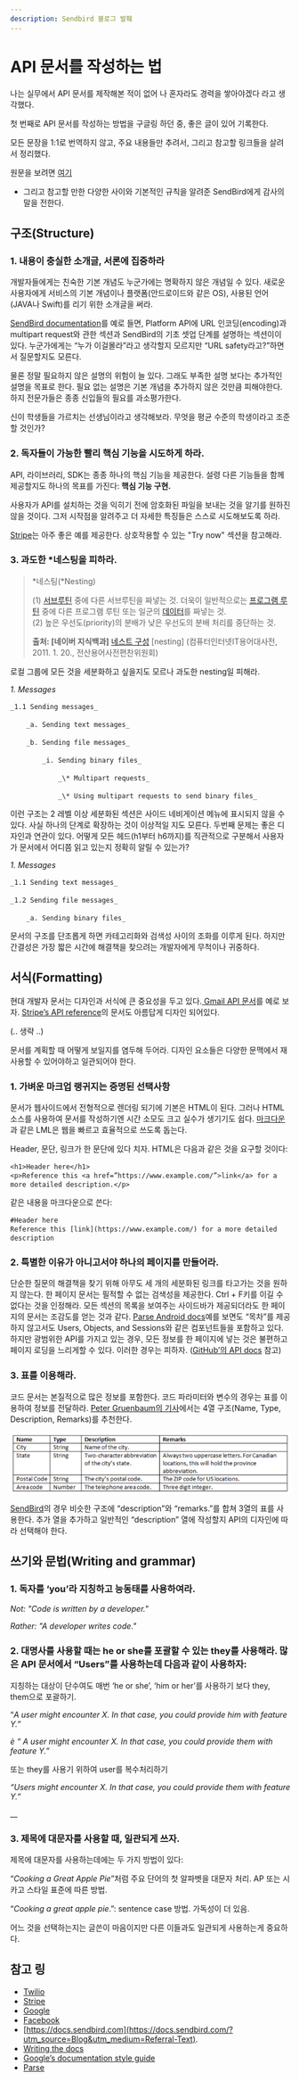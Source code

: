 ```yaml
---
description: Sendbird 블로그 발췌
---
```


# API 문서를 작성하는 법



나는 실무에서 API 문서를 제작해본 적이 없어 나 혼자라도 경력을 쌓아야겠다 라고 생각했다.

첫 번째로 API 문서를 작성하는 방법을 구글링 하던 중, 좋은 글이 있어 기록한다.

모든 문장을 1:1로 번역하지 않고, 주요 내용들만 추려서, 그리고 참고할 링크들을 살려서 정리했다.

원문을 보려면 [여기](https://blog.sendbird.com/a-guide-to-writing-api-documentation)

+ 그리고 참고할 만한 다양한 사이와 기본적인 규칙을 알려준 SendBird에게 감사의 말을 전한다.



## 구조\(Structure\)

### 1.     내용이 충실한 소개글, 서론에 집중하라

개발자들에게는 친숙한 기본 개념도 누군가에는 명확하지 않은 개념일 수 있다. 새로운 사용자에게 서비스의 기본 개념이나 플랫폼\(안드로이드와 같은 OS\), 사용된 언어\(JAVA나 Swift\)를 리기 위한 소개글을 써라.

 [SendBird documentation](https://docs.sendbird.com/platform?utm_source=Blog&utm_medium=Referral-Text)를 예로 들면,  Platform API에 URL 인코딩\(encoding\)과 multipart request와 관한 섹션과 SendBird의 기초 셋업 단계를 설명하는 섹션이이 있다. 누군가에게는 “누가 이걸몰라”라고 생각할지 모르지만 “URL safety라고?”하면서 질문할지도 모른다.

물론 정말 필요하지 않은 설명의 위험이 늘 있다.  그래도 부족한 설명 보다는 추가적인 설명을 목표로 한다. 필요 없는 설명은 기본 개념을 추가하지 않은 것만큼 피해야한다. 하지 전문가들은 종종 신입들의 필요를 과소평가한다. 

신이 학생들을 가르치는 선생님이라고 생각해보라. 무엇을 평균 수준의 학생이라고 조준할 것인가?



### 2.     독자들이 가능한 빨리 핵심 기능을 시도하게 하라.

API, 라이브러리, SDK는 종종 하나의 핵심 기능을 제공한다. 설령 다른 기능들을 함께 제공할지도 하나의 목표를 가진다: **핵심 기능 구현.** 

사용자가 API를 설치하는 것을 익히기 전에 암호화된 파일을 보내는 것을 알기를 원하진 않을 것이다. 그저 시작점을 알려주고 더 자세한 특징들은 스스로 시도해보도록 하라.

[Stripe](https://stripe.com/docs)는 아주 좋은 예를 제공한다. 상호작용할 수 있는 "Try now" 섹션을 참고해라.



### 3.     과도한 \*네스팅을 피하라.

> \*네스팅\(\*Nesting\) 
>
> \(1\) [서브루틴](https://terms.naver.com/entry.nhn?docId=852166&ref=y) 중에 다른 서브루틴을 짜넣는 것. 더욱이 일반적으로는 [프로그램 루틴](https://terms.naver.com/entry.nhn?docId=833918&ref=y) 중에 다른 프로그램 루틴 또는 일군의 [데이터](https://terms.naver.com/entry.nhn?docId=847441&ref=y)를 짜넣는 것.  
> \(2\) 높은 우선도\(priority\)의 분배가 낮은 우선도의 분배 처리를 중단하는 것.
>
> **출처: \[네이버 지식백과\]** [네스트 구성](https://terms.naver.com/entry.nhn?docId=830466) \[nesting\] \(컴퓨터인터넷IT용어대사전, 2011. 1. 20., 전산용어사전편찬위원회\)



로컬 그룹에 모든 것을 세분화하고 싶을지도 모르나 과도한 nesting일 피해라.

_1. Messages_

    _1.1 Sending messages_

        _a. Sending text messages_

        _b. Sending file messages_

            _i. Sending binary files_

                _\* Multipart requests_

                _\* Using multipart requests to send binary files_

이런 구조는 2 레벨 이상 세분화된 섹션은 사이드 네비게이션 메뉴에 표시되지 않을 수 있다. 사실 하나의 단계로 확장하는 것이 이상적일 지도 모른다. 두번째 문제는 좋은 디자인과 연관이 있다. 어떻게 모든 헤드\(h1부터 h6까지\)를 직관적으로 구분해서 사용자가 문서에서 어디쯤 읽고 있는지 정확히 알릴 수 있는가?

_1. Messages_

    _1.1 Sending text messages_

    _1.2 Sending file messages_

        _a. Sending binary files_

문서의 구조를 단조롭게 하면 카테고리화와 검색성 사이의 조화를 이루게 된다. 하지만 간결성은 가장 짧은 시간에 해결책을 찾으려는 개발자에게 무척이나 귀중하다.



## 서식\(Formatting\)

현대 개발자 문서는 디자인과 서식에 큰 중요성을 두고 있다.[ Gmail API 문서](https://developers.google.com/gmail/api/v1/reference/users/labels/update)를 예로 보자.  [Stripe’s API reference](https://stripe.com/docs/api#authentication)의 문서도 아름답게 디자인 되어있다.

\(.. 생략 ..\)

문서를 계획할 때 어떻게 보일지를 염두해 두어라. 디자인 요소들은 다양한 문맥에서 재사용할 수 있어야하고 일관되어야 한다.



### 1.     가벼운 마크업 랭귀지는 증명된 선택사항

문서가 웹사이드에서 전형적으로 렌더링 되기에 기본은 HTML이 된다. 그러나 HTML 소스를 사용하여 문서를 작성하기엔 시간 소모도 크고 실수가 생기기도 쉽다. [마크다운](https://daringfireball.net/projects/markdown/syntax)과 같은 LML은 웹을 빠르고 효율적으로 쓰도록 돕는다. 

Header, 문단, 링크가 한 문단에 있다 치자. HTML은 다음과 같은 것을 요구할 것이다: 

```text
<h1>Header here</h1>
<p>Reference this <a href=”https://www.example.com/”>link</a> for a more detailed description.</p>
```

  
같은 내용을 마크다운으로 쓴다:

```text
#Header here
Reference this [link](https://www.example.com/) for a more detailed description
```



### 2.     특별한 이유가 아니고서야 하나의 페이지를 만들어라.

단순한 질문의 해결책을 찾기 위해 아무도 세 개의 세분화된 링크를 타고가는 것을 원하지 않는다. 한 페이지 문서는 필적할 수 없는 검색성을 제공한다. Ctrl + F키를 이길 수 없다는 것을 인정해라. 모든 섹션의 목록을 보여주는 사이드바가 제공되더라도 한 페이지의 문서는 조감도를 얻는 것과 같다. [Parse Android docs](http://docs.parseplatform.org/android/guide/)예를 보면도 “목차”를 제공하지 않고서도 Users, Objects, and Sessions와 같은 컴포넌트들을 포함하고 있다. 하지만 광범위한 API를 가지고 있는 경우, 모든 정보를 한 페이지에 넣는 것은 불편하고 페이지 로딩을 느리게할 수 있다. 이러한 경우는 피하자. \([GitHub’의 API docs](https://developer.github.com/v3/) 참고\)



### 3.     표를 이용해라.

코드 문서는 본질적으로 많은 정보를 포함한다. 코드 파라미터와 변수의 경우는 표를 이용하여 정보를 전달하라. [Peter Gruenbaum의 기사](https://www.programmableweb.com/news/web-api-documentation-best-practices/2010/08/12)에서는 4열 구조\(Name,  Type, Description, Remarks\)를 추천한다.

![resource: Peter Gruenbarum&apos;s article](../.gitbook/assets/image%20%2824%29.png)

 [SendBird](https://docs.sendbird.com/platform?utm_source=Blog&utm_medium=Referral-Text&_ga=2.199464174.1799238679.1565728700-1150278189.1565728700#user_3_create_a_user)의 경우 비슷한 구조에 “description”와 “remarks.”를 합쳐 3열의 표를 사용한다. 추가 열을 추가하고 일반적인 “description” 열에 작성할지 API의 디자인에 따라 선택해야 한다.







## 쓰기와 문법\(Writing and grammar\)



### 1.     독자를 ‘you’라 지칭하고 능동태를 사용하여라.

_Not: "Code is written by a developer."_ 

_Rather: "A developer writes code."_



### 2.     대명사를 사용할 때는 he or she를 포괄할 수 있는 they를 사용해라. 많은 API 문서에서 “Users”를 사용하는데 다음과 같이 사용하자:

지칭하는 대상이 단수여도 매번 ‘he or she’,  ‘him or her’를 사용하기 보다 they, them으로 포괄하기.

“_A user might encounter X. In that case, you could provide him with feature Y.”_

_è “ A user might encounter X. In that case, you could provide them with feature Y.”_

또는 they를 사용기 위하여 user를 복수처리하기

 _“Users might encounter X. In that case, you could provide them with feature Y.”_

\_\_

### 3.     제목에 대문자를 사용할 때, 일관되게 쓰자.

제목에 대문자를 사용하는데에는 두 가지 방법이 있다:

“_Cooking a Great Apple Pie_”처럼 주요 단어의 첫 알파벳을 대문자 처리. AP 또는 시카고 스타일 표준에 따른 방법.

 “_Cooking a great apple pie_.”: sentence case 방법. 가독성이 더 있음.

어느 것을 선택하는지는 글쓴이 마음이지만 다른 이들과도 일관되게 사용하는게 중요하다.



## 참고 링

* [Twilio](https://www.twilio.com/docs/)
* [Stripe](https://stripe.com/docs) 
* [Google](https://developers.google.com/gmail/api/v1/reference/)
* [Facebook](https://developers.facebook.com/docs/graph-api) 
* [https://docs.sendbird.com](https://docs.sendbird.com/?utm_source=Blog&utm_medium=Referral-Text).
* [Writing the docs](http://www.writethedocs.org/guide/) 
* [Google’s documentation style guide](https://github.com/google/styleguide/tree/gh-pages/docguide) 
* [Parse](http://blog.parse.com/learn/engineering/designing-great-api-docs/)

